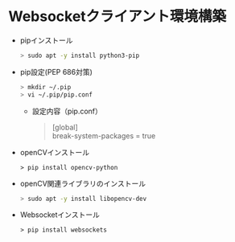 # Websocketクライアント環境構築

* pipインストール  

    ``` bash
    > sudo apt -y install python3-pip
    ```  

* pip設定(PEP 686対策)  

    ``` bash
    > mkdir ~/.pip  
    > vi ~/.pip/pip.conf
    ```

    * 設定内容（pip.conf）  
  
        > [global]  
        > break-system-packages = true

* openCVインストール  

    ``` pip
    > pip install opencv-python
    ```

* openCV関連ライブラリのインストール

    ``` bash
    > sudo apt -y install libopencv-dev
    ```

* Websocketインストール  

    ``` pip
    > pip install websockets
    ```
